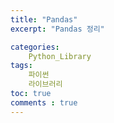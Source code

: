 ```yaml
---
title: "Pandas"
excerpt: "Pandas 정리"

categories:
    Python_Library
tags:
    파이썬
    라이브러리
toc: true
comments : true
---
```


